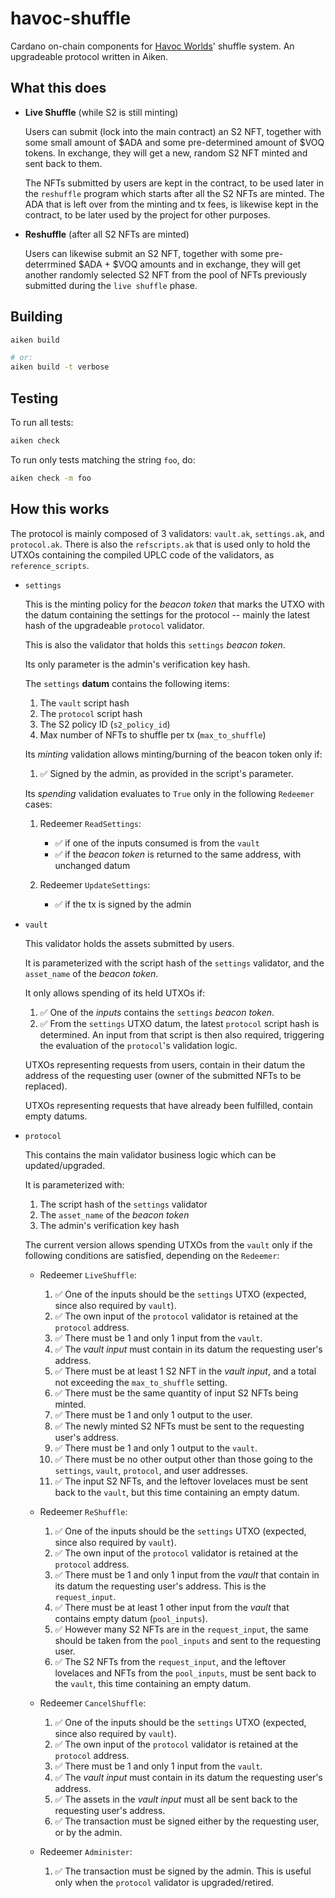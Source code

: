 # havoc-shuffle

Cardano on-chain components for [Havoc Worlds](https://havocworlds.io)' shuffle system. An upgradeable
protocol written in Aiken.

## What this does

- **Live Shuffle** (while S2 is still minting)

    Users can submit (lock into the main contract) an S2 NFT, together with some small amount 
    of $ADA and some pre-determined amount of $VOQ tokens. In exchange, they will get a new, 
    random S2 NFT minted and sent back to them.

    The NFTs submitted by users are kept in the contract, to be used later in the `reshuffle`
    program which starts after all the S2 NFTs are minted. The ADA that is left over from the 
    minting and tx fees, is likewise kept in the contract, to be later used by the project for
    other purposes.

- **Reshuffle** (after all S2 NFTs are minted)

    Users can likewise submit an S2 NFT, together with some pre-deterrmined $ADA + $VOQ amounts
    and in exchange, they will get another randomly selected S2 NFT from the pool of NFTs previously
    submitted during the `live shuffle` phase.
    

## Building

```sh
aiken build

# or:
aiken build -t verbose
```

## Testing

To run all tests:

```sh
aiken check
```

To run only tests matching the string `foo`, do:

```sh
aiken check -m foo
```

## How this works

The protocol is mainly composed of 3 validators: `vault.ak`, `settings.ak`, and `protocol.ak`. There is also the `refscripts.ak` that is used only to hold the UTXOs containing the compiled UPLC code of the validators, as `reference_scripts`.

- `settings`

    This is the minting policy for the _beacon token_ that marks the UTXO with the datum containing the settings for the protocol -- mainly the latest hash of the upgradeable `protocol` validator.

    This is also the validator that holds this `settings` _beacon token_.

    Its only parameter is the admin's verification key hash.
    
    The `settings` **datum** contains the following items:

    1. The `vault` script hash
    1. The `protocol` script hash
    1. The S2 policy ID (`s2_policy_id`)
    1. Max number of NFTs to shuffle per tx (`max_to_shuffle`)

    Its _minting_ validation allows minting/burning of the beacon token only if:
    
    1. ✅ Signed by the admin, as provided in the script's parameter.

    Its _spending_ validation evaluates to `True` only in the following `Redeemer` cases:
    
    1. Redeemer `ReadSettings`:
        - ✅ if one of the inputs consumed is from the `vault`
        - ✅ if the _beacon token_ is returned to the same address, with unchanged datum

    1. Redeemer `UpdateSettings`:
        - ✅ if the tx is signed by the admin

- `vault`

    This validator holds the assets submitted by users.
    
    It is parameterized with the script hash of the `settings` validator, and the `asset_name` of the _beacon token_.

    It only allows spending of its held UTXOs if:
    
    1. ✅ One of the _inputs_ contains the `settings` _beacon token_.
    1. ✅ From the `settings` UTXO datum, the latest `protocol` script hash is determined. An input from that script is then also required, triggering the evaluation of the `protocol`'s validation logic.

    UTXOs representing requests from users, contain in their datum the address of the requesting user (owner of the submitted NFTs to be replaced).

    UTXOs representing requests that have already been fulfilled, contain empty datums.

- `protocol`

    This contains the main validator business logic which can be updated/upgraded.

    It is parameterized with:

    1. The script hash of the `settings` validator
    1. The `asset_name` of the _beacon token_
    1. The admin's verification key hash

    The current version allows spending UTXOs from the `vault` only if the following conditions are satisfied, depending on the `Redeemer`:

    - Redeemer `LiveShuffle`:

        1. ✅ One of the inputs should be the `settings` UTXO (expected, since also required by `vault`).
        1. ✅ The own input of the `protocol` validator is retained at the `protocol` address.
        1. ✅ There must be 1 and only 1 input from the `vault`.
        1. ✅ The _vault input_ must contain in its datum the requesting user's address.
        1. ✅ There must be at least 1 S2 NFT in the _vault input_, and a total not exceeding the `max_to_shuffle` setting.
        1. ✅ There must be the same quantity of input S2 NFTs being minted.
        1. ✅ There must be 1 and only 1 output to the user.
        1. ✅ The newly minted S2 NFTs must be sent to the requesting user's address.
        1. ✅ There must be 1 and only 1 output to the `vault`.
        1. ✅ There must be no other output other than those going to the `settings`, `vault`, `protocol`, and user addresses.
        1. ✅ The input S2 NFTs, and the leftover lovelaces must be sent back to the `vault`, but this time containing an empty datum.

    - Redeemer `ReShuffle`:

        1. ✅ One of the inputs should be the `settings` UTXO (expected, since also required by `vault`).
        1. ✅ The own input of the `protocol` validator is retained at the `protocol` address.
        1. ✅ There must be 1 and only 1 input from the _vault_ that contain in its datum the requesting user's address. This is the `request_input`.
        1. ✅ There must be at least 1 other input from the _vault_ that contains empty datum (`pool_inputs`).
        1. ✅ However many S2 NFTs are in the `request_input`, the same should be taken from the `pool_inputs` and sent to the requesting user.
        1. ✅ The S2 NFTs from the `request_input`, and the leftover lovelaces and NFTs from the `pool_inputs`, must be sent back to the `vault`, this time containing an empty datum.

    - Redeemer `CancelShuffle`:

        1. ✅ One of the inputs should be the `settings` UTXO (expected, since also required by `vault`).
        1. ✅ The own input of the `protocol` validator is retained at the `protocol` address.
        1. ✅ There must be 1 and only 1 input from the `vault`.
        1. ✅ The _vault input_ must contain in its datum the requesting user's address.
        1. ✅ The assets in the _vault input_ must all be sent back to the requesting user's address.
        1. ✅ The transaction must be signed either by the requesting user, or by the admin.

    - Redeemer `Administer`:

        1. ✅ The transaction must be signed by the admin. This is useful only when the `protocol` validator is upgraded/retired.